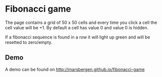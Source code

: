 # Fibonacci game

The page contains a grid of 50 x 50 cells and every time you click a cell the cell value will be +1.
By default a cell has value 0 and value 0 is hidden.

If a fibonacci sequence is found in a row it will light up green and will be resetted to zero/empty.

## Demo

A demo can be found on http://marsbergen.github.io/fibonacci-game
